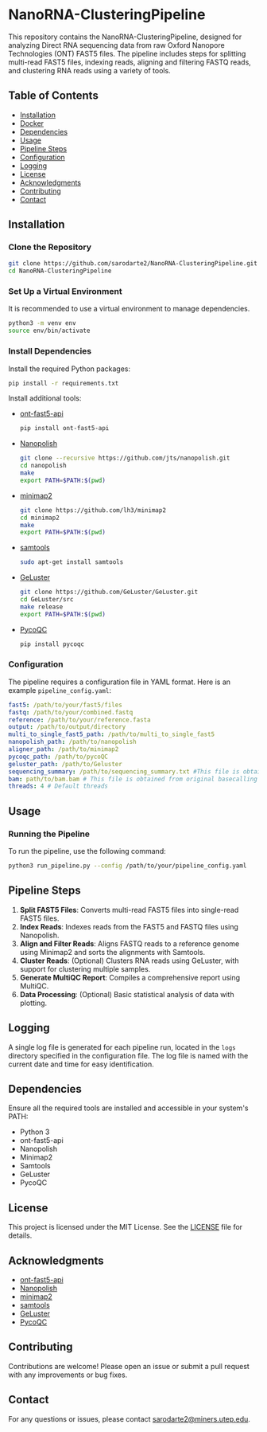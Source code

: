 # NanoRNA-ClusteringPipeline
This repository contains the NanoRNA-ClusteringPipeline, designed for analyzing Direct RNA sequencing data from raw Oxford Nanopore Technologies (ONT) FAST5 files. The pipeline includes steps for splitting multi-read FAST5 files, indexing reads, aligning and filtering FASTQ reads, and clustering RNA reads using a variety of tools.

## Table of Contents
- [Installation](#installation)
- [Docker](#docker)
- [Dependencies](#dependencies)
- [Usage](#usage)
- [Pipeline Steps](#pipeline-steps)
- [Configuration](#configuration)
- [Logging](#logging)
- [License](#license)
- [Acknowledgments](#acknowledgments)
- [Contributing](#contributing)
- [Contact](#contact)

## Installation

### Clone the Repository
```bash
git clone https://github.com/sarodarte2/NanoRNA-ClusteringPipeline.git
cd NanoRNA-ClusteringPipeline
```

### Set Up a Virtual Environment
It is recommended to use a virtual environment to manage dependencies.
```bash
python3 -m venv env
source env/bin/activate
```

### Install Dependencies
Install the required Python packages:
```bash
pip install -r requirements.txt
```

Install additional tools:
- [ont-fast5-api](https://github.com/nanoporetech/ont_fast5_api)
  ```bash
  pip install ont-fast5-api
  ```

- [Nanopolish](https://github.com/jts/nanopolish)
  ```bash
  git clone --recursive https://github.com/jts/nanopolish.git
  cd nanopolish
  make
  export PATH=$PATH:$(pwd)
  ```

- [minimap2](https://github.com/lh3/minimap2)
  ```bash
  git clone https://github.com/lh3/minimap2
  cd minimap2
  make
  export PATH=$PATH:$(pwd)
  ```

- [samtools](https://github.com/samtools/samtools)
  ```bash
  sudo apt-get install samtools
  ```

- [GeLuster](https://github.com/GeLuster)
  ```bash
  git clone https://github.com/GeLuster/GeLuster.git
  cd GeLuster/src
  make release
  export PATH=$PATH:$(pwd)
  ```

- [PycoQC](https://github.com/a-slide/pycoQC)
  ```bash
  pip install pycoqc
  ```
### Configuration

The pipeline requires a configuration file in YAML format. Here is an example `pipeline_config.yaml`:

```yaml
fast5: /path/to/your/fast5/files
fastq: /path/to/your/combined.fastq
reference: /path/to/your/reference.fasta
output: /path/to/output/directory
multi_to_single_fast5_path: /path/to/multi_to_single_fast5
nanopolish_path: /path/to/nanopolish
aligner_path: /path/to/minimap2
pycoqc_path: /path/to/pycoQC
geluster_path: /path/to/Geluster
sequencing_summary: /path/to/sequencing_summary.txt #This file is obtained from the basecalling.
bam: path/to/bam.bam # This file is obtained from original basecalling to reference sequence.
threads: 4 # Default threads
```


## Usage

### Running the Pipeline
To run the pipeline, use the following command:
```bash
python3 run_pipeline.py --config /path/to/your/pipeline_config.yaml
```

## Pipeline Steps

1. **Split FAST5 Files**: Converts multi-read FAST5 files into single-read FAST5 files.
2. **Index Reads**: Indexes reads from the FAST5 and FASTQ files using Nanopolish.
3. **Align and Filter Reads**: Aligns FASTQ reads to a reference genome using Minimap2 and sorts the alignments with Samtools.
4. **Cluster Reads**: (Optional) Clusters RNA reads using GeLuster, with support for clustering multiple samples.
5. **Generate MultiQC Report**: Compiles a comprehensive report using MultiQC.
6. **Data Processing**: (Optional) Basic statistical analysis of data with plotting.

## Logging

A single log file is generated for each pipeline run, located in the `logs` directory specified in the configuration file. The log file is named with the current date and time for easy identification.

## Dependencies

Ensure all the required tools are installed and accessible in your system's PATH:
- Python 3
- ont-fast5-api
- Nanopolish
- Minimap2
- Samtools
- GeLuster
- PycoQC

## License

This project is licensed under the MIT License. See the [LICENSE](LICENSE) file for details.

## Acknowledgments

- [ont-fast5-api](https://github.com/nanoporetech/ont_fast5_api)
- [Nanopolish](https://github.com/jts/nanopolish)
- [minimap2](https://github.com/lh3/minimap2)
- [samtools](https://github.com/samtools/samtools)
- [GeLuster](https://github.com/GeLuster)
- [PycoQC](https://github.com/a-slide/pycoQC)

## Contributing

Contributions are welcome! Please open an issue or submit a pull request with any improvements or bug fixes.

## Contact

For any questions or issues, please contact [sarodarte2@miners.utep.edu](mailto:your-email@example.com).
